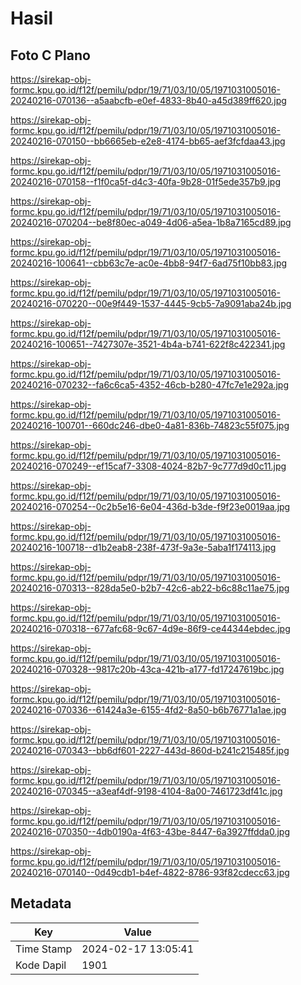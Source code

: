 # Hasil

## Foto C Plano

https://sirekap-obj-formc.kpu.go.id/f12f/pemilu/pdpr/19/71/03/10/05/1971031005016-20240216-070136--a5aabcfb-e0ef-4833-8b40-a45d389ff620.jpg

https://sirekap-obj-formc.kpu.go.id/f12f/pemilu/pdpr/19/71/03/10/05/1971031005016-20240216-070150--bb6665eb-e2e8-4174-bb65-aef3fcfdaa43.jpg

https://sirekap-obj-formc.kpu.go.id/f12f/pemilu/pdpr/19/71/03/10/05/1971031005016-20240216-070158--f1f0ca5f-d4c3-40fa-9b28-01f5ede357b9.jpg

https://sirekap-obj-formc.kpu.go.id/f12f/pemilu/pdpr/19/71/03/10/05/1971031005016-20240216-070204--be8f80ec-a049-4d06-a5ea-1b8a7165cd89.jpg

https://sirekap-obj-formc.kpu.go.id/f12f/pemilu/pdpr/19/71/03/10/05/1971031005016-20240216-100641--cbb63c7e-ac0e-4bb8-94f7-6ad75f10bb83.jpg

https://sirekap-obj-formc.kpu.go.id/f12f/pemilu/pdpr/19/71/03/10/05/1971031005016-20240216-070220--00e9f449-1537-4445-9cb5-7a9091aba24b.jpg

https://sirekap-obj-formc.kpu.go.id/f12f/pemilu/pdpr/19/71/03/10/05/1971031005016-20240216-100651--7427307e-3521-4b4a-b741-622f8c422341.jpg

https://sirekap-obj-formc.kpu.go.id/f12f/pemilu/pdpr/19/71/03/10/05/1971031005016-20240216-070232--fa6c6ca5-4352-46cb-b280-47fc7e1e292a.jpg

https://sirekap-obj-formc.kpu.go.id/f12f/pemilu/pdpr/19/71/03/10/05/1971031005016-20240216-100701--660dc246-dbe0-4a81-836b-74823c55f075.jpg

https://sirekap-obj-formc.kpu.go.id/f12f/pemilu/pdpr/19/71/03/10/05/1971031005016-20240216-070249--ef15caf7-3308-4024-82b7-9c777d9d0c11.jpg

https://sirekap-obj-formc.kpu.go.id/f12f/pemilu/pdpr/19/71/03/10/05/1971031005016-20240216-070254--0c2b5e16-6e04-436d-b3de-f9f23e0019aa.jpg

https://sirekap-obj-formc.kpu.go.id/f12f/pemilu/pdpr/19/71/03/10/05/1971031005016-20240216-100718--d1b2eab8-238f-473f-9a3e-5aba1f174113.jpg

https://sirekap-obj-formc.kpu.go.id/f12f/pemilu/pdpr/19/71/03/10/05/1971031005016-20240216-070313--828da5e0-b2b7-42c6-ab22-b6c88c11ae75.jpg

https://sirekap-obj-formc.kpu.go.id/f12f/pemilu/pdpr/19/71/03/10/05/1971031005016-20240216-070318--677afc68-9c67-4d9e-86f9-ce44344ebdec.jpg

https://sirekap-obj-formc.kpu.go.id/f12f/pemilu/pdpr/19/71/03/10/05/1971031005016-20240216-070328--9817c20b-43ca-421b-a177-fd17247619bc.jpg

https://sirekap-obj-formc.kpu.go.id/f12f/pemilu/pdpr/19/71/03/10/05/1971031005016-20240216-070336--61424a3e-6155-4fd2-8a50-b6b76771a1ae.jpg

https://sirekap-obj-formc.kpu.go.id/f12f/pemilu/pdpr/19/71/03/10/05/1971031005016-20240216-070343--bb6df601-2227-443d-860d-b241c215485f.jpg

https://sirekap-obj-formc.kpu.go.id/f12f/pemilu/pdpr/19/71/03/10/05/1971031005016-20240216-070345--a3eaf4df-9198-4104-8a00-7461723df41c.jpg

https://sirekap-obj-formc.kpu.go.id/f12f/pemilu/pdpr/19/71/03/10/05/1971031005016-20240216-070350--4db0190a-4f63-43be-8447-6a3927ffdda0.jpg

https://sirekap-obj-formc.kpu.go.id/f12f/pemilu/pdpr/19/71/03/10/05/1971031005016-20240216-070140--0d49cdb1-b4ef-4822-8786-93f82cdecc63.jpg


## Metadata

| Key        | Value               |
| ---------- | ------------------- |
| Time Stamp | 2024-02-17 13:05:41 |
| Kode Dapil | 1901                |



